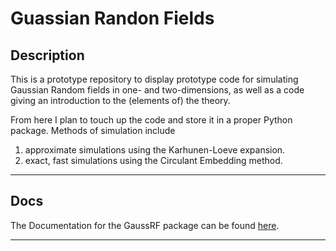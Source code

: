 # Guassian Randon Fields 

## Description
This is a prototype repository to display prototype code for simulating Gaussian Random fields in one- and two-dimensions, as well as a code giving an introduction to the (elements of) the theory. 

From here I plan to touch up the code and store it in a proper Python package. Methods of simulation include 

1. approximate simulations using the Karhunen-Loeve expansion.
2. exact, fast simulations using the Circulant Embedding method. 
_________________________

## Docs 
The Documentation for the GaussRF package can be found [here](https://readthedocs.org/).

______________________


